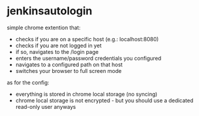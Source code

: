 jenkinsautologin
================
simple chrome extention that:
- checks if you are on a specific host (e.g.: localhost:8080)
- checks if you are not logged in yet
- if so, navigates to the /login page
- enters the username/password credentials you configured
- navigates to a configured path on that host
- switches your browser to full screen mode

as for the config:
- everything is stored in chrome local storage (no syncing)
- chrome local storage is not encrypted - but you should use a dedicated read-only user anyways
